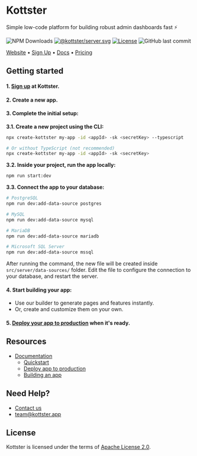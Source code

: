 # Kottster

Simple low-code platform for building robust admin dashboards fast ⚡

![NPM Downloads](https://img.shields.io/npm/dm/%40kottster%2Fcli)
[![@kottster/server.svg](https://img.shields.io/npm/v/@kottster/server.svg)](https://www.npmjs.com/package/@kottster/server)
[![License](https://img.shields.io/badge/License-Apache%202.0-blue.svg)](https://opensource.org/licenses/Apache-2.0)
![GitHub last commit](https://img.shields.io/github/last-commit/kottster/kottster)

[Website](https://kottster.app) • [Sign Up](https://web.kottster.app/signup) • [Docs](https://kottster.gitbook.io/docs) • [Pricing](https://kottster.app/pricing)

## Getting started

#### **1.** [Sign up](https://web.kottster.app/signup) at Kottster.

#### **2.** Create a new app.

#### **3.** Complete the initial setup:

**3.1. Create a new project using the CLI:**
  
```bash
npx create-kottster my-app -id <appId> -sk <secretKey> --typescript

# Or without TypeScript (not recommended)
npx create-kottster my-app -id <appId> -sk <secretKey>
```
**3.2. Inside your project, run the app locally:**

```bash
npm run start:dev
```

**3.3. Connect the app to your database:**

```bash
# PostgreSQL
npm run dev:add-data-source postgres

# MySQL
npm run dev:add-data-source mysql

# MariaDB
npm run dev:add-data-source mariadb

# Microsoft SQL Server
npm run dev:add-data-source mssql
```

After running the command, the new file will be created inside  `src/server/data-sources/` folder. Edit the file to configure the connection to your database, and restart the server.

#### **4.** Start building your app:
- Use our builder to generate pages and features instantly.
- Or, create and customize them on your own.

#### **5.** [Deploy your app to production](https://kottster.gitbook.io/docs/get-started/deploying-app-to-production) when it's ready.

## Resources

- [Documentation](https://kottster.gitbook.io/docs)
  - [Quickstart](https://kottster.gitbook.io/docs)
  - [Deploy app to production](https://kottster.gitbook.io/docs/get-started/deploying-app-to-production)
  - [Building an app](https://kottster.gitbook.io/docs/building-an-app)
 
## Need Help?

- [Contact us](https://kottster.app/contact-us)
- [team@kottster.app](mailto:team@kottster.io)

## License

Kottster is licensed under the terms of [Apache License 2.0](https://github.com/kottster/kottster/blob/main/LICENSE).
